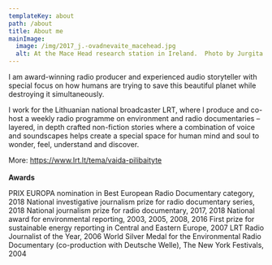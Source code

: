 ```yaml
---
templateKey: about
path: /about
title: About me
mainImage:
  image: /img/2017_j.-ovadnevaite_macehead.jpg
  alt: At the Mace Head research station in Ireland.  Photo by Jurgita Ovadnevaitė
---
```

I am award-winning radio producer and experienced audio storyteller with special focus on how humans are trying to save this beautiful planet while destroying it simultaneously.

I work for the Lithuanian national broadcaster LRT, where I produce and co-host a weekly radio programme on environment and radio documentaries – layered, in depth crafted non-fiction stories where a combination of voice and soundscapes helps create a special space for human mind and soul to wonder, feel, understand and discover.

More: https://www.lrt.lt/tema/vaida-pilibaityte \
\
**Awards** 

PRIX EUROPA nomination in Best European Radio Documentary category, 2018 National investigative journalism prize for radio documentary series, 2018
National journalism prize for radio documentary, 2017, 2018
National award for environmental reporting, 2003, 2005, 2008, 2016
First prize for sustainable energy reporting in Central and Eastern Europe, 2007
LRT Radio Journalist of the Year, 2006
World Silver Medal for the Environmental Radio Documentary (co-production with Deutsche Welle), The New York Festivals, 2004